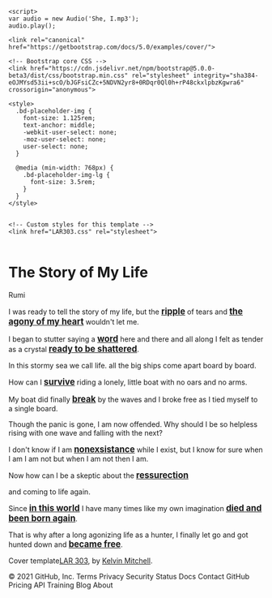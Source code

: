 <!doctype html>
<html lang="en" class="h-100">
  <head>
    <meta charset="utf-8">
    <meta name="viewport" content="width=device-width, initial-scale=1">
    <meta name="description" content="">
    <meta name="author" content="Kelvin Mitchell, Mark Otto, Jacob Thornton, and Bootstrap contributors">
    <meta name="generator" content="Hugo 0.82.0">
    <title>My Boat Did Finally Break</title>
    
    <script>
    var audio = new Audio('She, I.mp3');
    audio.play();
  </script>
    

    <link rel="canonical" href="https://getbootstrap.com/docs/5.0/examples/cover/">

    <!-- Bootstrap core CSS -->
    <link href="https://cdn.jsdelivr.net/npm/bootstrap@5.0.0-beta3/dist/css/bootstrap.min.css" rel="stylesheet" integrity="sha384-eOJMYsd53ii+scO/bJGFsiCZc+5NDVN2yr8+0RDqr0Ql0h+rP48ckxlpbzKgwra6" crossorigin="anonymous">

    <style>
      .bd-placeholder-img {
        font-size: 1.125rem;
        text-anchor: middle;
        -webkit-user-select: none;
        -moz-user-select: none;
        user-select: none;
      }

      @media (min-width: 768px) {
        .bd-placeholder-img-lg {
          font-size: 3.5rem;
        }
      }
    </style>

    
    <!-- Custom styles for this template -->
    <link href="LAR303.css" rel="stylesheet">
  </head>
  <body class="d-flex h-100 text-center text-white bg-dark">
    
<div class="cover-container d-flex w-100 h-100 p-3 mx-auto flex-column">
  <header class="mb-auto">
    <div>
      </nav>
    </div>
  </header>

  <main class="px-3">
    <h1>The Story of My Life</h1>
    <p class="lead">Rumi</p>
<p>I was ready to tell
  the story of my life,
  but the <a href="https://doane.edu" class="text-white" style="font-weight: bolder; font-size: larger;">ripple</a> of tears
  and <a href="https://doane.edu" class="text-white" style="font-weight: bolder; font-size: larger;">the agony of my heart</a>
  wouldn't let me.</p>

  <p>I began to stutter
  saying a <a href="https://doane.edu" class="text-white" style="font-weight: bolder; font-size: larger;">word</a> here and there
  and all along I felt
  as tender as a crystal
  <a href="https://doane.edu" class="text-white" style="font-weight: bolder; font-size: larger;">ready to be shattered</a>.</p>

  <p>In this stormy sea
  we call life.
  all the big ships
  come apart
  board by board.</p>

  <p>How can I <a href="https://doane.edu" class="text-white" style="font-weight: bolder; font-size: larger;">survive</a>
  riding a lonely,
  little boat
  with no oars
  and no arms.</p>

  <p>My boat did finally <a href="https://doane.edu" class="text-white" style="font-weight: bolder; font-size: larger;">break</a>
  by the waves
  and I broke free
  as I tied myself
  to a single board.</p>

  <p>Though the panic is gone,
  I am now offended.
  Why should I be so helpless
  rising with one wave
  and falling with the next?</p>

  <p>I don't know
  if I am
  <a href="https://doane.edu" class="text-white" style="font-weight: bolder; font-size: larger;">nonexsistance</a>
  while I exist,
  but I know for sure
  when I am
  I am not
  but
  when I am not
  then I am.</p>

  <p>Now how can I be
  a skeptic
  about the <a href="https://www.instagram.com/p/CLgOmvQhVgB9r2TuI0IlCzSI3kpzuCxVLTDDF80/?igshid=iomrsmhexn2x" class="text-white" style="font-weight: bolder; font-size: larger;">ressurection</a><p id=video></p> and
  coming to life again.</p>

  <p>Since <a href="https://doane.edu" class="text-white" style="font-weight: bolder; font-size: larger;">in this world</a>
  I have many times
  like my own imagination
  <a href="https://doane.edu" class="text-white" style="font-weight: bolder; font-size: larger;">died and been born again</a>.</p>

  <p>That is why
  after a long agonizing life
  as a hunter,
  I finally let go and got
  hunted down and <a href="https://doane.edu" class="text-white" style="font-weight: bolder; font-size: larger;">became free</a>.</p>
  </main>

  <footer class="mt-auto text-white-50">
    <p>Cover template<a href="https://doane.edu" class="text-white">LAR 303</a>, by <a href="https://doane.edu" class="text-white">Kelvin Mitchell</a>.</p>
  </footer>
</div>


    
  </body>
</html>
© 2021 GitHub, Inc.
Terms
Privacy
Security
Status
Docs
Contact GitHub
Pricing
API
Training
Blog
About

